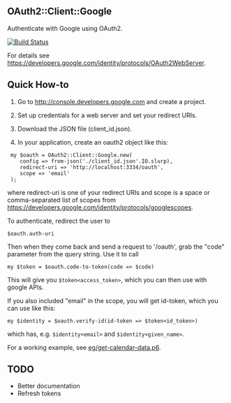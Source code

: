 ## OAuth2::Client::Google

Authenticate with Google using OAuth2.

[![Build Status](https://travis-ci.org/bduggan/p6-oauth2-client-google.svg?branch=master)](https://travis-ci.org/bduggan/p6-oauth2-client-google)

For details see <https://developers.google.com/identity/protocols/OAuth2WebServer>.

Quick How-to
------------
1. Go to http://console.developers.google.com and create a project.

2. Set up credentials for a web server and set your redirect URIs.

3. Download the JSON file (client_id.json).

4. In your application, create an oauth2 object like this:

```perl6
 my $oauth = OAuth2::Client::Google.new(
    config => from-json('./client_id.json'.IO.slurp),
    redirect-uri => 'http://localhost:3334/oauth',
    scope => 'email'
 );
```
where redirect-uri is one of your redirect URIs and
scope is a space or comma-separated list of scopes
from <https://developers.google.com/identity/protocols/googlescopes>.

To authenticate, redirect the user to

```perl6
$oauth.auth-uri
```

Then when they come back and send a request to '/oauth', grab
the "code" parameter from the query string.  Use it to
call

```perl6
my $token = $oauth.code-to-token(code => $code)
```

This will give you `$token<access_token>`, which you can
then use with google APIs.

If you also included "email" in the scope, you will get id-token,
which you can use like this:

```perl6
my $identity = $oauth.verify-id(id-token => $token<id_token>)
```
which has, e.g. `$identity<email>` and `$identity<given_name>`.

For a working example, see [eg/get-calendar-data.p6](eg/get-calendar-data.p6).

TODO
----
- Better documentation
- Refresh tokens
